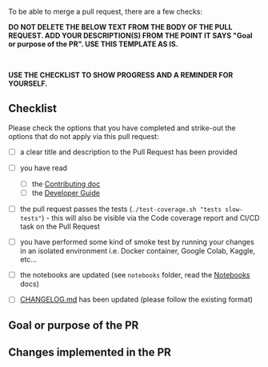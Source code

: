 To be able to merge a pull request, there are a few checks:

**DO NOT DELETE THE BELOW TEXT FROM THE BODY OF THE PULL REQUEST. ADD YOUR DESCRIPTION(S) FROM THE POINT IT SAYS "Goal or purpose of the PR". USE THIS TEMPLATE AS IS.**

</BR>

**USE THE CHECKLIST TO SHOW PROGRESS AND A REMINDER FOR YOURSELF.**
    
## Checklist

Please check the options that you have completed and strike-out the options that do not apply via this pull request:

- [ ] a clear title and description to the Pull Request has been provided
- [ ] you have read
    - [ ] the [Contributing doc](https://github.com/neomatrix369/nlp_profiler/blob/master/CONTRIBUTING.md) 
    - [ ] the [Developer Guide](https://github.com/neomatrix369/nlp_profiler/blob/master/developer-guide.md)
- [ ] the pull request passes the tests (`./test-coverage.sh "tests slow-tests"`) - this will also be visible via the Code coverage report and CI/CD task on the Pull Request
- [ ] you have performed some kind of smoke test by running your changes in an isolated environment i.e. Docker container, Google Colab, Kaggle, etc...
- [ ] the notebooks are updated (see `notebooks` folder, read the [Notebooks](./notebooks/README.md) docs)    
- [ ]  [CHANGELOG.md](https://github.com/neomatrix369/nlp_profiler/blob/master/CHANGELOG.md) has been updated (please follow the existing format)


## Goal or purpose of the PR


<!-- 

Short description outlining what the Pull Request does, and reference the related GitHub issue(s):
  - describe the impact of the change in this PR to the _user_ of this repository (e.g. end user, contributor, developer).
  - describe the new behaviour in _present tense_, and the old behaviour and how it's been changed in _past tense_.

-->

## Changes implemented in the PR

<!-- 

Please explain what you implemented, why your changes are the best way to achieve the goal(s) above. Also please describe a high-level flow of the implementation and if necessary add some code-level details. If possible provide examples, screen-shots or references to other resources.

This would allow the reviewer to understand your intentions in the code much better.

-->
